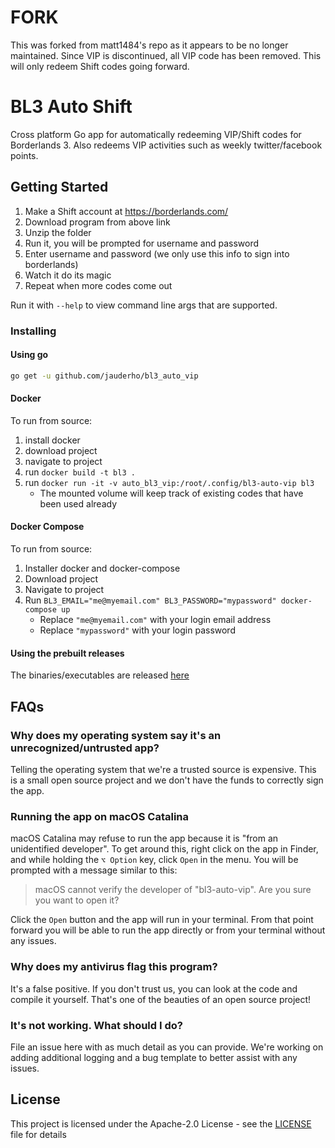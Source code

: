 # FORK

This was forked from matt1484's repo as it appears to be no longer maintained. Since VIP is discontinued, all VIP code has been removed. This will only redeem Shift codes going forward.

# BL3 Auto Shift

Cross platform Go app for automatically redeeming VIP/Shift codes
for Borderlands 3. Also redeems VIP activities such as weekly twitter/facebook points.

## Getting Started

1. Make a Shift account at https://borderlands.com/
2. Download program from above link
3. Unzip the folder
4. Run it, you will be prompted for username and password
5. Enter username and password (we only use this info to sign into borderlands)
6. Watch it do its magic
7. Repeat when more codes come out


Run it with `--help` to view command line args that are supported.

### Installing

#### Using go
```sh
go get -u github.com/jauderho/bl3_auto_vip
```

#### Docker
To run from source:
1. install docker
2. download project
3. navigate to project
4. run `docker build -t bl3 .`
5. run `docker run -it -v auto_bl3_vip:/root/.config/bl3-auto-vip bl3`
    + The mounted volume will keep track of existing codes that have been used already

#### Docker Compose
To run from source:
1. Installer docker and docker-compose
2. Download project
3. Navigate to project
4. Run `BL3_EMAIL="me@myemail.com" BL3_PASSWORD="mypassword" docker-compose up`
    + Replace `"me@myemail.com"` with your login email address
    + Replace `"mypassword"` with your login password

#### Using the prebuilt releases
The binaries/executables are released
[here](https://github.com/matt1484/bl3_auto_vip/releases)

## FAQs

### Why does my operating system say it's an unrecognized/untrusted app?
Telling the operating system that we're a trusted source is expensive.
This is a small open source project and we don't have the funds to correctly
sign the app.

### Running the app on macOS Catalina
macOS Catalina may refuse to run the app because it is "from an unidentified developer".
To get around this, right click on the app in Finder, and while holding the `⌥ Option` key,
click `Open` in the menu. You will be prompted with a message similar to this:

>macOS cannot verify the developer of "bl3-auto-vip". Are you sure you want to open it?

Click the `Open` button and the app will run in your terminal. From that point forward
you will be able to run the app directly or from your terminal without any issues.

### Why does my antivirus flag this program?
It's a false positive. If you don't trust us, you can look at the code and
compile it yourself. That's one of the beauties of an open source project!

### It's not working. What should I do?
File an issue here with as much detail as you can provide. We're working on
adding additional logging and a bug template to better assist with any issues.

## License
This project is licensed under the Apache-2.0 License - see the
[LICENSE](LICENSE) file for details
